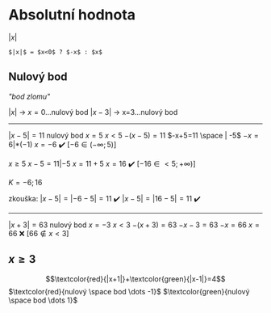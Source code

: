 # Absolutní hodnota
$|x|$
```ad-sentence
$|x|$ = $x<0$ ? $-x$ : $x$
```
## Nulový bod
*"bod zlomu"*

$|x|$ -> $x=0$...nulový bod
$|x-3|$ -> x=3...nulový bod

---

$|x-5|=11$  nulový bod $x=5$
$x<5$
$-(x-5)=11$
$-x+5=11 \space | -5$
$-x=6 | *(-1)$
$x=-6$ ✔️ $[-6\in(-\infty;5)]$ 

$x \geq 5$
$x-5=11 | -5$
$x=11+5$
$x=16$ ✔️ $[-16\in<5;+\infty)]$

$K={-6;16}$

zkouška:
$|x-5|=|-6-5|=11$ ✔️
$|x-5|=|16-5|=11$ ✔️

---

$|x+3|=63$  nulový bod $x = -3$
$x<3$
$-(x+3)=63$
$-x-3=63$
$-x=66$
$x=66$ ❌ $[66\not\in x<3]$

$x \geq 3$
---
$$\textcolor{red}{|x+1|}+\textcolor{green}{|x-1|}=4$$
$\textcolor{red}{nulový \space bod \dots -1}$          $\textcolor{green}{nulový \space bod \dots 1}$


